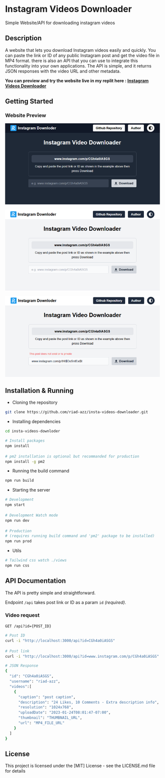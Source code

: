 # Instagram Videos Downloader

Simple Website/API for downloading instagram videos

## Description

A website that lets you download Instagram videos easily and quickly. You can paste the link or ID of any public Instagram post and get the video file in MP4 format. there is also an API that you can use to integrate this functionality into your own applications. The API is simple, and it returns JSON responses with the video URL and other metadata.

**You can preview and try the website live in my replit here : [Instagram Videos Downloader](https://insta-vids-downloder.riadazzoun.repl.co)**

## Getting Started

### Website Preview

![webpage preview image](screenshots/sc-01.png)

![webpage preview image](screenshots/sc-02.png)

![webpage preview image](screenshots/sc-03.png)

## Installation & Running

- Cloning the repository

```bash
git clone https://github.com/riad-azz/insta-videos-downloader.git
```

- Installing dependencies

```bash
cd insta-videos-downloder
```

```bash
# Install packages
npm install

# pm2 installation is optional but recommanded for production
npm install -g pm2
```

- Running the build command

```bash
npm run build
```

- Starting the server

```bash
# Development
npm start

# Development Watch mode
npm run dev

# Production
# (requires running build command and 'pm2' package to be installed)
npm run prod
```

- Utils

```bash
# Tailwind css watch ./views
npm run css
```

## API Documentation

The API is pretty simple and straightforward.

Endpoint `/api` takes post link or ID as a param `id` _(required)_.

### Video request

`GET /api?id={POST_ID}`

```bash
# Post ID
curl -i "http://localhost:3000/api?id=CGh4a0iASGS"

# Post link
curl -i "http://localhost:3000/api?id=www.instagram.com/p/CGh4a0iASGS"
```

```bash
# JSON Response
{
  "id": "CGh4a0iASGS",
  "username": "riad-azz",
  "videos":[
    {
      "caption": "post caption",
      "description": "24 Likes, 10 Comments - Extra description info",
      "resolution": "1024x768",
      "uploadDate": "2023-01-24T08:01:47-07:00",
      "thumbnail": "THUMBNAIL_URL",
      "url": "MP4_FILE_URL"
    }
  ]
}
```

## License

This project is licensed under the [MIT] License - see the LICENSE.md file for details
